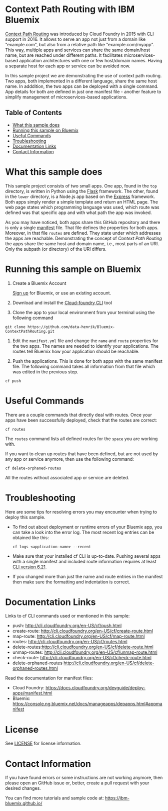 # Context Path Routing with IBM Bluemix

[Context Path Routing](https://www.cloudfoundry.org/context-path-routing/) was introduced by Cloud Foundry in 2015 with CLI support in 2016. It allows to serve an app not just from a domain like "example.com", but also from a relative path like "example.com/myapp". This way, multiple apps and services can share the same domain/host name, but are reached under different paths. It facilitates microservices-based application architectures with one or few host/domain names. Having a separate host for each app or service can be avoided now.

In this sample project we are demonstrating the use of context path routing. Two apps, both implemented in a different language, share the same host name. In adddition, the two apps can be deployed with a single command. App details for both are defined in just one manifest file - another feature to simplify management of microservices-based applications.

## Table of Contents
* [What this sample does](#what-this-sample-does)
* [Running this sample on Bluemix](#running-this-sample-on-bluemix)
* [Useful Commands](#useful-commands)
* [Troubleshooting](#troubleshooting)
* [Documentation Links](#documentation-links)
* [Contact Information](#contact-information)


# What this sample does

This sample project consists of two small apps. One app, found in the `top` directory, is written in Python using the [Flask](http://flask.pocoo.org/) framework. The other, found in the `lower` directory, is a Node.js app based on the [Express](http://expressjs.com/) framework. Both apps simply render a simple template and return an HTML page. The web page states which programming language was used, which route was defined was that specific app and with what path the app was invoked.

As you may have noticed, both apps share this GitHub repository and there is only a single [manifest](manifest.yml) file. That file defines the properties for both apps. Moreover, in that file `routes` are defined. They state under which addresses the apps are reachable. Demonstrating the concept of *Context Path Routing* the apps share the same host and domain name, i.e., most parts of an URI. Only the subpath (or directory) of the URI differs.

# Running this sample on Bluemix

1. Create a Bluemix Account

    [Sign up][bluemix_signup_url] for Bluemix, or use an existing account.

1. Download and install the [Cloud-foundry CLI][cloud_foundry_url] tool

1. Clone the app to your local environment from your terminal using the following command

  ```
  git clone https://github.com/data-henrik/Bluemix-ContextPathRouting.git
  ```

1. Edit the `manifest.yml` file and change the `name` and `route` properties for the two apps. The names are needed to identify your applications. The routes tell Bluemix how your application should be reachable.
  

1. Push the applications. This is done for both apps with the same manifest file. The following command takes all information from that file which was edited in the previous step.

  ```
  cf push
  ```
  
# Useful Commands
There are a couple commands that directly deal with routes. Once your apps have been successfully deployed, check that the routes are correct:

```
cf routes
```
The `routes` command lists all defined routes for the `space` you are working with.


If you want to clean up routes that have been defined, but are not used by any app or service anymore, then use the following command:
```
cf delete-orphaned-routes
```
All the routes without associated app or service are deleted.


# Troubleshooting

Here are some tips for resolving errors you may encounter when trying to deploy this sample.

- To find out about deployment or runtime errors of your Bluemix app, you can take a look into the error log. The most recent log entries can be obtained like this:

    ```
    cf logs <application-name> --recent
    ```

- Make sure that your installed cf CLI is up-to-date. Pushing several apps with a single manifest and
  included route information requires at least [CLI version 6.21](https://github.com/cloudfoundry/cli/releases/tag/v6.21.0).
  
- If you changed more than just the name and route entries in the manifest then make sure the formatting and indentation is correct.  
  
  
# Documentation Links

Links to cf CLI commands used or mentioned in this sample:
- push: http://cli.cloudfoundry.org/en-US/cf/push.html
- create-route: http://cli.cloudfoundry.org/en-US/cf/create-route.html
- map-route: http://cli.cloudfoundry.org/en-US/cf/map-route.html
- routes: http://cli.cloudfoundry.org/en-US/cf/routes.html
- delete-routes:http://cli.cloudfoundry.org/en-US/cf/delete-route.html
- unmap-routes: http://cli.cloudfoundry.org/en-US/cf/unmap-route.html
- check-route: http://cli.cloudfoundry.org/en-US/cf/check-route.html
- delete-orphaned-routes http://cli.cloudfoundry.org/en-US/cf/delete-orphaned-routes.html

Read the documentation for manifest files:
- Cloud Foundry: https://docs.cloudfoundry.org/devguide/deploy-apps/manifest.html
- Bluemix: https://console.ng.bluemix.net/docs/manageapps/depapps.html#appmanifest


# License
See [LICENSE](LICENSE) for license information.

# Contact Information
If you have found errors or some instructions are not working anymore, then please open an GitHub issue or, better, create a pull request with your desired changes.

You can find more tutorials and sample code at:
https://ibm-bluemix.github.io/

[cloud_foundry_url]: https://github.com/cloudfoundry/cli
[bluemix_signup_url]: https://console.ng.bluemix.net/
